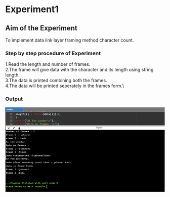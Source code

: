 # Experiment1

## Aim of the Experiment
To implement data link layer framing method character count.

### Step by step procedure of Experiment
1.Read the length and number of frames.\
2.The frame will give data with the character and its length using string length.\
3.The data is printed combining both the frames.\
4.The data will be printed seperately in the frames form.\

### Output

![Output](Output.png)



